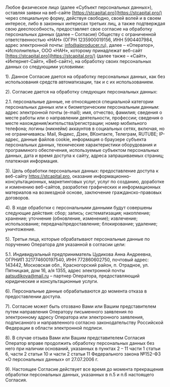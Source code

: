 Любое физическое лицо (далее «Субъект персональных данных»), оставляя заявки на веб-сайте [https://stcapital.pro](https://stcapital.pro/) через специальную форму, действуя свободно, своей волей и в своем интересе, либо в законных интересах третьих лиц, а также подтверждая свою дееспособность, предоставляет свое согласие на обработку персональных данных (далее – Согласие) Обществу с ограниченной ответственностью «НАН» (ОГРН 1235900019156, ИНН 5904407984, адрес электронной почты: info@aiproducer.ru), далее – «Оператор», «Исполнитель», ООО «НАН», которому принадлежат веб-сайт [https://stcapital.pro](https://stcapital.pro/) (далее также – «Сайт», «Интернет-Сайт», «Веб-сайт»), на обработку своих персональных данных со следующими условиями:


1). Данное Согласие дается на обработку персональных данных, как без использования средств автоматизации, так и с их использованием.
   
2). Согласие дается на обработку следующих персональных данных: 

2.1. персональные данные, не относящиеся специальной категории персональных данных или к биометрическим персональным данным: адрес электронной почты (e-mail); имя, отчество, фамилия; сведения о месте работы или о направлении деятельности, профессии; сведения о месте нахождения/жительства/регистрации; номер мобильного телефона; логины (никнейм) аккаунтов в социальных сетях, включая, но не ограничиваясь: Mail, Яндекс, Дзен, ВКонтакте, Телеграм, RUTUBE; IP-адрес, данные файлов cookie, информация о браузере субъекта персональных данных, технические характеристики оборудования и программного обеспечения, используемые субъектом персональных данных, дата и время доступа к сайту, адреса запрашиваемых страниц; платежная информация.

3). Цель обработки персональных данных: предоставление доступа к веб-сайту https://stcapital.pro, оказание информационно-консультационных, маркетинговых услуг, услуг по созданию, доработке и изменению веб-сайтов, разработке графических и информационных материалов на возмездной основе, заключение гражданско-правовых договоров.

4). В ходе обработки с персональными данными будут совершены следующие действия: сбор; запись; систематизация; накопление; хранение; уточнение (обновление, изменение); извлечение; использование; передача/предоставление; блокирование; удаление; уничтожение.

5). Третьи лица, которые обрабатывают персональные данные по поручению Оператора для указанной в согласии цели:

5.1. Индивидуальный предприниматель Цудикова Анна Андреевна, ОГРНИП 321774600197540, ИНН 772860602750, почтовый адрес: 143442, Московская обл., Красногорский район, п. Отрадное, ул. Пятницкая, дом 16, а/я 1355, адрес электронной почты [aatsudikova@mail.ru](mailto:aatsudikova@mail.ru) – партнер Оператора, предоставляющий юридические и консультационные услуги.

6). Персональные данные обрабатываются до момента отказа в предоставлении доступа.

7). Согласие может быть отозвано Вами или Вашим представителем путем направления Оператору письменного заявления по электронному адресу Оператора или электронного заявления, подписанного и направленного согласно законодательству Российской Федерации в области электронной подписи.

8). В случае отзыва Вами или Вашим представителем Согласия Оператор вправе продолжить обработку персональных данных без него при наличии оснований, указанных в пунктах 2 – 11 части 1 статьи 6, части 2 статьи 10 и части 2 статьи 11 Федерального закона №152-ФЗ «О персональных данных» от 27.07.2006 г.

9). Настоящее Согласие действует все время до момента прекращения обработки персональных данных, указанных в п.5 и п.6 настоящего Согласия.